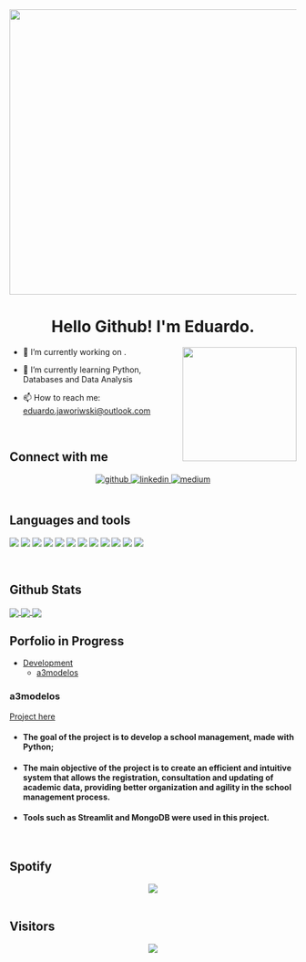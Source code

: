 
<img src="https://gist.githubusercontent.com/MaxHalford/003ce7c42e2a82f26a851d9db1455e73/raw/e30c7695f50b006a93e889ddeccf29a5b5ec7095/hello.gif" align="center" width="1300" height="500" />  
  
 


# <div align="center">Hello Github! I'm Eduardo.</div>

<div align="right"><img src="https://octodex.github.com/images/daftpunktocat-thomas.gif" align="right" height="200" width="200" />
</div>   


- 🔭 I’m currently working on .

- 🌱 I’m currently learning Python, Databases and Data Analysis

- 📫 How to reach me: eduardo.jaworiwski@outlook.com

<br/>

## Connect with me

<div align="center">
<a href="https://github.com/eduardoferreirajaworiwski" target="_blank">
<img src=https://img.shields.io/badge/github-%2324292e.svg?&style=for-the-badge&logo=github&logoColor=white alt=github style="margin-bottom: 5px;" />
</a>
<a href="https://linkedin.com/in/eduardoferreiraj" target="_blank">
<img src=https://img.shields.io/badge/linkedin-%231E77B5.svg?&style=for-the-badge&logo=linkedin&logoColor=white alt=linkedin style="margin-bottom: 5px;" />
</a>
<a href="https://medium.com/@eduardoferreira.ti" target="_blank">
<img src=https://img.shields.io/badge/medium-%23292929.svg?&style=for-the-badge&logo=medium&logoColor=white alt=medium style="margin-bottom: 5px;" />
</a>  
</div>  


<br/>

## Languages and tools

![](https://img.shields.io/badge/OS-Windows-informational?style=flat&logo=windows&logoColor=white&color=ff69b4)
![](https://img.shields.io/badge/OS-Linux-informational?style=flat&logo=ubuntu&logoColor=white&color=ff69b4)
![](https://img.shields.io/badge/Editor-Visual%20Studio%20Code-informational?style=flat&logo=visualstudiocode&logoColor=white&color=ff69b4)
![](https://img.shields.io/badge/Code-Python-informational?style=flat&logo=python&logoColor=white&color=ff69b4)
![](https://img.shields.io/badge/Code-Streamlit-informational?style=flat&logo=streamlit&logoColor=white&color=ff69b4)
![](https://img.shields.io/badge/Code-Java-informational?style=flat&logo=oracle&logoColor=white&color=ff69b4)
![](https://img.shields.io/badge/Code-JavaScript-informational?style=flat&logo=javascript&logoColor=white&color=ff69b4)
![](https://img.shields.io/badge/Code-HTML-informational?style=flat&logo=html5&logoColor=white&color=ff69b4)
![](https://img.shields.io/badge/Code-CSS-informational?style=flat&logo=css3&logoColor=white&color=ff69b4)
![](https://img.shields.io/badge/Tools-Pandas-informational?style=flat&logo=pandas&logoColor=white&color=ff69b4)
![](https://img.shields.io/badge/Tools-Matplotlib-informational?style=flat&logo=plotly&logoColor=white&color=ff69b4)
![](https://img.shields.io/badge/Tools-MongoDB-informational?style=flat&logo=mongodb&logoColor=white&color=ff69b4)

<br/>

## Github Stats

<a href="https://github.com/eduardoferreirajaworiwski/eduardoferreirajaworiwski">
  <img align="center" src="https://github-readme-stats.vercel.app/api?username=eduardoferreirajaworiwski&show_icons=true&line_height=27&count_private=true&theme=nightowl&include_all_commits=true"/>
</a>
<a href="https://github.com/eduardoferreirajaworiwski/eduardoferreirajaworiwski">
  <img align="center" src="https://github-readme-stats.vercel.app/api/top-langs/?username=eduardoferreirajaworiwski&hide=html,jupyter%20notebook&theme=nightowl&langs_count=3" />
</a>

<a href="https://github.com/eduardoferreirajaworiwski/a3modelos">
  <img align="center" src="https://github-readme-stats.vercel.app/api/pin/?username=eduardoferreirajaworiwski&repo=a3modelos&theme=nightowl" />
</a>

<br/>

## Porfolio in Progress

- [Development](#Development)
  - [a3modelos](#a3modelos)

<a name="Development"></a>


### a3modelos

<a href="https://github.com/eduardoferreirajaworiwski/a3modelos">Project here</a>

- #### The goal of the project is to develop a school management, made with Python;
- #### The main objective of the project is to create an efficient and intuitive system that allows the registration, consultation and updating of academic data, providing better organization and agility in the school management process.
- #### Tools such as Streamlit and MongoDB were used in this project.

<br/>

## Spotify

<div align="center"><img src="https://spotify-github-profile.vercel.app/api/view?uid=g7dqwa51aqvb37ih1ljz2ybqb&cover_image=true&theme=default&show_offline=false&background_color=121212&interchange=true&bar_color=ffff00&bar_color_cover=false" /></div>

<br/>

## Visitors

<div align="center">
<img src="https://komarev.com/ghpvc/?username=eduardoferreirajaworiwski&&style=flat-square" align="center" />
</div>  
  
<br/>  
